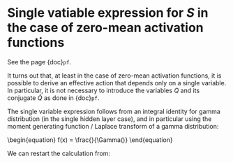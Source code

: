 # Single vatiable expression for $S$ in the case of zero-mean activation functions

See the page {doc}`pf`. 

It turns out that, at least in the case of zero-mean activation functions, it is possible to derive an effective action that depends only on a single variable. In particular, it is not necessary to introduce the variables $Q$ and its conjugate $\bar{Q}$ as done in {doc}`pf`.

The single variable expression follows from an integral identity for gamma distribution (in the single hidden layer case), and in particular using the moment generating function / Laplace transform of a gamma distribution:

\begin{equation}
    f(x) = \frac{}{\Gamma()}
\end{equation}

We can restart the calculation from: